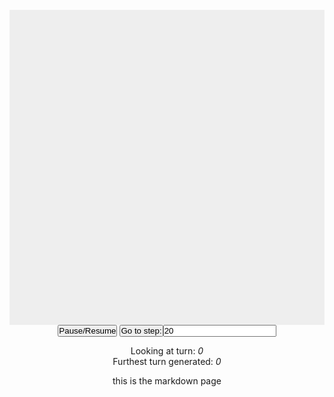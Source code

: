 <!DOCTYPE html>
<html>
<head>
    <meta charset="utf-8" />
    <title>Gamedev Canvas Workshop</title>
    <style>
    	* { padding: 0; margin: 0; }
    	canvas { background: #eee; display: block; margin: 0 auto; }
    </style>
</head>
<body>
<br>
<canvas id="myCanvas" width="480" height="480"></canvas>
<div align="center">
    <button id="pause" class="button">Pause/Resume</button>
    <button id="goto" class="button">Go to step:</button><input type="number" id='turnNumber' value="20">
</div >
    
<div align="center">
    <p>Looking at turn: <em id='pointer'>0</em> <br>
    Furthest turn generated: <em id='turnsGenerated'>0</em>
    </p>
    <p>this is the markdown page</p>
</div>
<script src="scripts/gameOfLife.js"></script>

</body>
